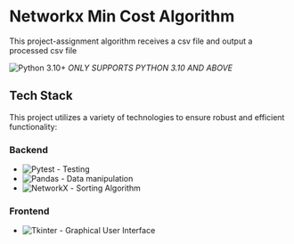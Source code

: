 # Networkx Min Cost Algorithm

This project-assignment algorithm receives a csv file and output a processed csv file<br/>

![Python 3.10+](https://img.shields.io/badge/Python-3.10%2B-blue.svg) _ONLY SUPPORTS PYTHON 3.10 AND ABOVE_

## Tech Stack

This project utilizes a variety of technologies to ensure robust and efficient functionality:

### Backend

- ![Pytest](https://img.shields.io/badge/tested%20with-pytest-green.svg) - Testing
- ![Pandas](https://img.shields.io/badge/using-pandas-blue.svg) - Data manipulation
- ![NetworkX](https://img.shields.io/badge/using-NetworkX-brightgreen.svg) - Sorting Algorithm

### Frontend

- ![Tkinter](https://img.shields.io/badge/GUI-Tkinter-blue.svg) - Graphical User Interface
